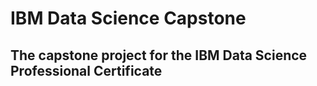 # IBM Data Science Capstone 

## The capstone project for the IBM Data Science Professional Certificate
